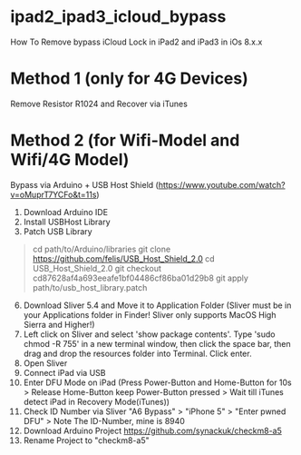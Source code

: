 # ipad2_ipad3_icloud_bypass
How To Remove bypass iCloud Lock in iPad2 and iPad3 in iOs 8.x.x

# Method 1 (only for 4G Devices)
Remove Resistor R1024 and Recover via iTunes


# Method 2 (for Wifi-Model and Wifi/4G Model)
Bypass via Arduino + USB Host Shield (https://www.youtube.com/watch?v=oMuprT7YCFo&t=11s)

1) Download Arduino IDE
2) Install USBHost Library
3) Patch USB Library
> cd path/to/Arduino/libraries
> git clone https://github.com/felis/USB_Host_Shield_2.0
> cd USB_Host_Shield_2.0
> git checkout cd87628af4a693eeafe1bf04486cf86ba01d29b8
> git apply path/to/usb_host_library.patch
6) Download Sliver 5.4 and Move it to Application Folder (Sliver must be in your Applications folder in Finder! Sliver only supports MacOS High Sierra and Higher!)
7) Left click on Sliver and select 'show package contents'. Type 'sudo chmod -R 755' in a new terminal window, then click the space bar, then drag and drop the resources folder into Terminal. Click enter.
8) Open Sliver
9) Connect iPad via USB
10) Enter DFU Mode on iPad (Press Power-Button and Home-Button for 10s > Release Home-Button keep Power-Button pressed > Wait till iTunes detect iPad in Recovery Mode(iTunes))
11) Check ID Number via Sliver "A6 Bypass" > "iPhone 5" > "Enter pwned DFU" > Note The ID-Number, mine is 8940
12) Download Arduino Project https://github.com/synackuk/checkm8-a5
13) Rename Project to "checkm8-a5"


